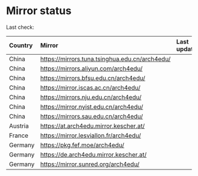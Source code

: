 <script src="./time.js"></script>
# Mirror status
Last check: <script type="text/javascript">localize(1697951749.363505);</script>

|Country|Mirror|Last update|
|:------|:-----|:----------|
|China|https://mirrors.tuna.tsinghua.edu.cn/arch4edu/|<script type="text/javascript">localize(1697912978);</script>|
|China|https://mirrors.aliyun.com/arch4edu/|<script type="text/javascript">localize(1697912978);</script>|
|China|https://mirrors.bfsu.edu.cn/arch4edu/|<script type="text/javascript">localize(1697912978);</script>|
|China|https://mirror.iscas.ac.cn/arch4edu/|<script type="text/javascript">localize(1697912978);</script>|
|China|https://mirrors.nju.edu.cn/arch4edu/|<script type="text/javascript">localize(1697912978);</script>|
|China|https://mirror.nyist.edu.cn/arch4edu/|<script type="text/javascript">localize(1697912978);</script>|
|China|https://mirrors.sau.edu.cn/arch4edu/|<script type="text/javascript">localize(1697912978);</script>|
|Austria|https://at.arch4edu.mirror.kescher.at/|<script type="text/javascript">localize(1697912978);</script>|
|France|https://mirror.lesviallon.fr/arch4edu/|<script type="text/javascript">localize(1697912978);</script>|
|Germany|https://pkg.fef.moe/arch4edu/|<script type="text/javascript">localize(1697912978);</script>|
|Germany|https://de.arch4edu.mirror.kescher.at/|<script type="text/javascript">localize(1697912978);</script>|
|Germany|https://mirror.sunred.org/arch4edu/|<script type="text/javascript">localize(1697912978);</script>|

<script src="./tablefilter/tablefilter.js"></script>
<script src="./table.js"></script>